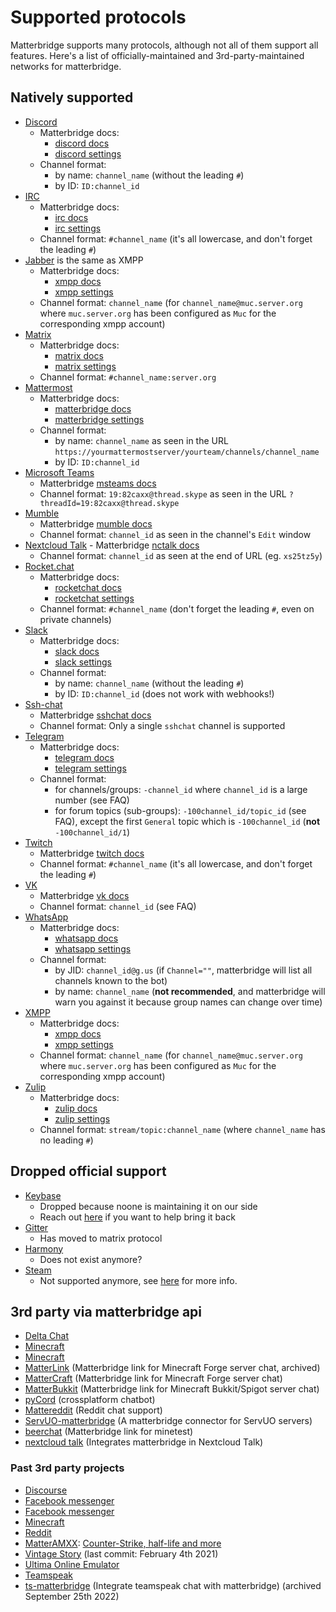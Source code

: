 # Supported protocols

Matterbridge supports many protocols, although not all of them support all features. Here's a list of officially-maintained and 3rd-party-maintained networks for matterbridge.

## Natively supported

- [Discord](https://discordapp.com)
  - Matterbridge docs:
    - [discord docs](discord/)
    - [discord settings](discord/settings.md)
  - Channel format:
    - by name: `channel_name` (without the leading `#`)
    - by ID: `ID:channel_id`
- [IRC](http://www.mirc.com/servers.html)
  - Matterbridge docs:
    - [irc docs](irc/)
    - [irc settings](irc/settings.md)
  - Channel format: `#channel_name` (it's all lowercase, and don't forget the leading `#`)
- [Jabber](https://joinjabber.org/) is the same as XMPP
  - Matterbridge docs:
    - [xmpp docs](xmpp/)
    - [xmpp settings](xmpp/settings.md)
  - Channel format: `channel_name` (for `channel_name@muc.server.org` where `muc.server.org` has been configured as `Muc` for the corresponding xmpp account)
- [Matrix](https://matrix.org)
  - Matterbridge docs:
    - [matrix docs](matrix/)
    - [matrix settings](matrix/settings.md)
  - Channel format: `#channel_name:server.org`
- [Mattermost](https://github.com/mattermost/mattermost-server/)
  - Matterbridge docs:
    - [matterbridge docs](matterbridge/)
    - [matterbridge settings](matterbridge/settings.md)
  - Channel format:
    - by name: `channel_name` as seen in the URL `https://yourmattermostserver/yourteam/channels/channel_name`
    - by ID: `ID:channel_id`
- [Microsoft Teams](https://teams.microsoft.com)
  - Matterbridge [msteams docs](msteams/)
  - Channel format: `19:82caxx@thread.skype` as seen in the URL `?threadId=19:82caxx@thread.skype`
- [Mumble](https://www.mumble.info/)
  - Matterbridge [mumble docs](mumble/)
  - Channel format: `channel_id` as seen in the channel's `Edit` window
- [Nextcloud Talk](https://nextcloud.com/talk/)
  - Matterbridge [nctalk docs](nctalk/)
  - Channel format: `channel_id` as seen at the end of URL (eg. `xs25tz5y`)
- [Rocket.chat](https://rocket.chat)
  - Matterbridge docs:
    - [rocketchat docs](rocketchat/)
    - [rocketchat settings](rocketchat/settings.md)
  - Channel format: `#channel_name` (don't forget the leading `#`, even on private channels)
- [Slack](https://slack.com)
  - Matterbridge docs:
    - [slack docs](slack/)
    - [slack settings](slack/settings.md)
  - Channel format:
    - by name: `channel_name` (without the leading `#`)
    - by ID: `ID:channel_id` (does not work with webhooks!)
- [Ssh-chat](https://github.com/shazow/ssh-chat)
  - Matterbridge [sshchat docs](sshchat/)
  - Channel format: Only a single `sshchat` channel is supported
- [Telegram](https://telegram.org)
  - Matterbridge docs:
    - [telegram docs](telegram/)
    - [telegram settings](telegram/settings.md)
  - Channel format:
    - for channels/groups: `-channel_id` where `channel_id` is a large number (see FAQ)
    - for forum topics (sub-groups): `-100channel_id/topic_id` (see FAQ), except the first `General` topic which is `-100channel_id` (**not** `-100channel_id/1`)
- [Twitch](https://twitch.tv)
  - Matterbridge [twitch docs](twitch/)
  - Channel format: `#channel_name` (it's all lowercase, and don't forget the leading `#`)
- [VK](https://vk.com/)
  - Matterbridge [vk docs](vk/)
  - Channel format: `channel_id` (see FAQ)
- [WhatsApp](https://www.whatsapp.com/)
  - Matterbridge docs:
    - [whatsapp docs](whatsapp/)
    - [whatsapp settings](whatsapp/settings.md)
  - Channel format:
    - by JID: `channel_id@g.us` (if `Channel=""`, matterbridge will list all channels known to the bot)
    - by name: `channel_name` (**not recommended**, and matterbridge will warn you against it because group names can change over time)
- [XMPP](https://xmpp.org)
  - Matterbridge docs:
    - [xmpp docs](xmpp/)
    - [xmpp settings](xmpp/settings.md)
  - Channel format: `channel_name` (for `channel_name@muc.server.org` where `muc.server.org` has been configured as `Muc` for the corresponding xmpp account)
- [Zulip](https://zulipchat.com)
  - Matterbridge docs:
    - [zulip docs](zulip/)
    - [zulip settings](zulip/settings.md)
  - Channel format: `stream/topic:channel_name` (where `channel_name` has no leading `#`)

## Dropped official support

- [Keybase](https://keybase.io)
  - Dropped because noone is maintaining it on our side
  - Reach out [here](https://github.com/matterbridge-org/community/issues/1) if you want to help bring it back
- [Gitter](https://gitter.im)
  - Has moved to matrix protocol
- [Harmony](https://harmonyapp.io)
  - Does not exist anymore?
- [Steam](https://store.steampowered.com/)
  - Not supported anymore, see [here](https://github.com/Philipp15b/go-steam/issues/94) for more info.

## 3rd party via matterbridge api

- [Delta Chat](https://github.com/deltachat-bot/matterdelta)
- [Minecraft](https://github.com/raws/mattercraft)
- [Minecraft](https://gitlab.com/Programie/MatterBukkit)
- [MatterLink](https://github.com/elytra/MatterLink) (Matterbridge link for Minecraft Forge server chat, archived)
- [MatterCraft](https://github.com/raws/mattercraft) (Matterbridge link for Minecraft Forge server chat)
- [MatterBukkit](https://gitlab.com/Programie/MatterBukkit) (Matterbridge link for Minecraft Bukkit/Spigot server chat)
- [pyCord](https://github.com/NikkyAI/pyCord) (crossplatform chatbot)
- [Mattereddit](https://github.com/bonehurtingjuice/mattereddit) (Reddit chat support)
- [ServUO-matterbridge](https://github.com/kuoushi/ServUO-Matterbridge) (A matterbridge connector for ServUO servers)
- [beerchat](https://github.com/mt-mods/beerchat) (Matterbridge link for minetest)
- [nextcloud talk](https://github.com/nextcloud/talk_matterbridge) (Integrates matterbridge in Nextcloud Talk)


### Past 3rd party projects

- [Discourse](https://github.com/DeclanHoare/matterbabble)
- [Facebook messenger](https://github.com/powerjungle/fbridge-asyncio)
- [Facebook messenger](https://github.com/VictorNine/fbridge)
- [Minecraft](https://github.com/elytra/MatterLink)
- [Reddit](https://github.com/bonehurtingjuice/mattereddit)
- [MatterAMXX](https://github.com/andrewlindberg/MatterAMXX): [Counter-Strike, half-life and more](https://forums.alliedmods.net/showthread.php?t=319430)
- [Vintage Story](https://github.com/NikkyAI/vs-matterbridge) (last commit: February 4th 2021)
- [Ultima Online Emulator](https://github.com/kuoushi/ServUO-Matterbridge)
- [Teamspeak](https://github.com/Archeb/ts-matterbridge)
- [ts-matterbridge](https://github.com/Archeb/ts-matterbridge) (Integrate teamspeak chat with matterbridge) (archived September 25th 2022)
